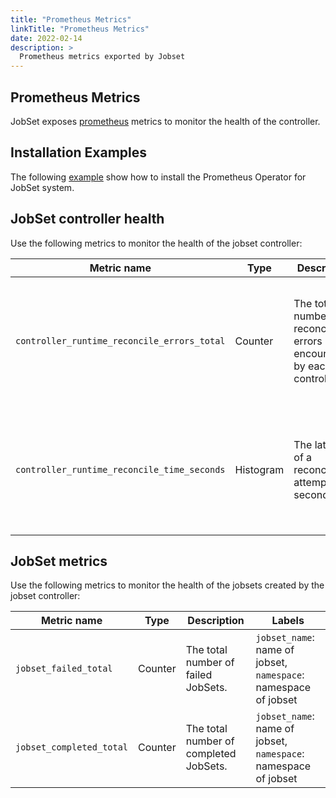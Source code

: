 ```yaml
---
title: "Prometheus Metrics"
linkTitle: "Prometheus Metrics"
date: 2022-02-14
description: >
  Prometheus metrics exported by Jobset
---
```


## Prometheus Metrics

JobSet exposes [prometheus](https://prometheus.io) metrics to monitor the health
of the controller.

## Installation Examples

The following [example](https://github.com/kubernetes-sigs/jobset/tree/main/site/static/examples/prometheus-operator) show how to install the Prometheus Operator for JobSet system.

## JobSet controller health

Use the following metrics to monitor the health of the jobset controller:

| Metric name | Type | Description | Labels |
| ----------- | ---- | ----------- | ------ |
| `controller_runtime_reconcile_errors_total` | Counter | The total number of reconciliation errors encountered by each controller. | `controller`: name of controller (i.e. use value `jobset` to obtain metrics for jobset controller) |
| `controller_runtime_reconcile_time_seconds` | Histogram | The latency of a reconciliation attempt in seconds. | `controller`: name of controller (i.e. use value `jobset` to obtain metrics for jobset controller) |

## JobSet metrics

Use the following metrics to monitor the health of the jobsets created by the jobset controller:

| Metric name                                 | Type | Description                                                               | Labels                                                          |
|---------------------------------------------| ---- |---------------------------------------------------------------------------|-----------------------------------------------------------------|
| `jobset_failed_total`                       | Counter | The total number of failed JobSets. | `jobset_name`: name of jobset, `namespace`: namespace of jobset                                |
| `jobset_completed_total`                    | Counter | The total number of completed JobSets.                                    | `jobset_name`: name of jobset, `namespace`: namespace of jobset |
